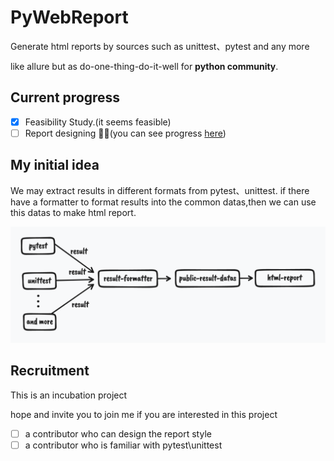 # PyWebReport

Generate html reports by sources such as unittest、pytest and any more

like allure but as do-one-thing-do-it-well for **python community**.


## Current progress

- [x] Feasibility Study.(it seems feasible)
- [ ] Report designing 🚧👷(you can see progress [here]("http://www.baidu.com"))

## My initial idea
We may extract results in different formats from pytest、unittest. if there have a formatter to format results into the common datas,then we can use this datas to make html report.

![](./idea.png)

## Recruitment
This is an incubation project

hope and invite you to join me if you are interested in this project

- [ ] a contributor who can design the report style
- [ ] a contributor who is familiar with pytest\unittest
